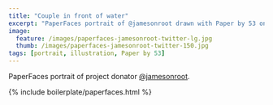 ```yaml
---
title: "Couple in front of water"
excerpt: "PaperFaces portrait of @jamesonroot drawn with Paper by 53 on an iPad."
image: 
  feature: /images/paperfaces-jamesonroot-twitter-lg.jpg
  thumb: /images/paperfaces-jamesonroot-twitter-150.jpg
tags: [portrait, illustration, Paper by 53]
---
```


PaperFaces portrait of project donator [@jamesonroot](http://twitter.com/jamesonroot).

{% include boilerplate/paperfaces.html %}
